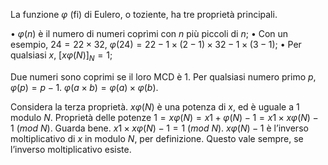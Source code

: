 La funzione $φ$ (fi) di Eulero, o toziente, ha tre proprietà principali.

• $φ(n)$ è il numero di numeri coprìmi con $n$ più piccoli di $n$;
• Con un esempio, $24=22×32$, $φ(24)=22-1×(2-1)×32-1×(3-1)$;
• Per qualsiasi $x$, $[xφ(N)]_N=1$;

Due numeri sono coprimi se il loro MCD è $1$.
Per qualsiasi numero primo $p$, $φ(p)=p-1$.
$φ(a×b)=φ(a)×φ(b)$.

Considera la terza proprietà. $xφ(N)$ è una potenza di $x$, ed è uguale a $1$ modulo $N$.
Proprietà delle potenze
$1 = xφ(N) = x1+φ(N)-1 = x1×xφ(N)-1\ (mod\ N)$.
Guarda bene.
$x1×xφ(N)-1 = 1\ (mod\ N)$.
$xφ(N)-1$ è l’inverso moltiplicativo di $x$ in modulo $N$, per definizione.
Questo vale sempre, se l’inverso moltiplicativo esiste.